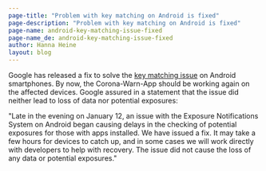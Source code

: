 ```yaml
---
page-title: "Problem with key matching on Android is fixed"
page-description: "Problem with key matching on Android is fixed"
page-name: android-key-matching-issue-fixed
page-name_de: android-key-matching-issue-fixed
author: Hanna Heine
layout: blog
---
```

 
Google has released a fix to solve the [key matching issue](/en/blog/2021-01-13-corona-warn-app-key-matching-issue-on-android-smartphones/) on Android smartphones. By now, the Corona-Warn-App should be working again on the affected devices. Google assured in a statement that the issue did neither lead to loss of data nor potential exposures:
 
<!-- overview -->

"Late in the evening on January 12, an issue with the Exposure Notifications System on Android began causing delays in the checking of potential exposures for those with apps installed. We have issued a fix. It may take a few hours for devices to catch up, and in some cases we will work directly with developers to help with recovery. The issue did not cause the loss of any data or potential exposures."

